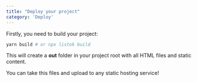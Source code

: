 ```yaml
---
title: "Deploy your project"
category: 'Deploy'
---
```


Firstly, you need to build your project:
```bash
yarn build # or npx listok build
```

This will create a **out** folder in your project root with all HTML files and static content.

You can take this files and upload to any static hosting service!